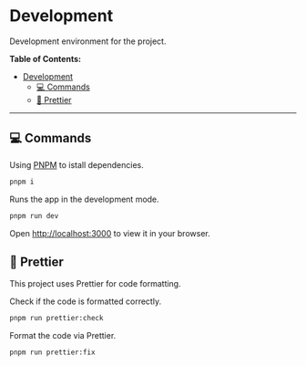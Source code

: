 # Development

Development environment for the project.

**Table of Contents:**

- [Development](#development)
  - [💻 Commands](#-commands)
  - [💅 Prettier](#-prettier)

---

## 💻 Commands

Using [PNPM](https://pnpm.io/pnpm-cli) to istall dependencies.

```bash
pnpm i
```

Runs the app in the development mode.

```bash
pnpm run dev
```

Open [http://localhost:3000](http://localhost:3000) to view it in your browser.

## 💅 Prettier

This project uses Prettier for code formatting.

Check if the code is formatted correctly.

```bash
pnpm run prettier:check
```

Format the code via Prettier.

```bash
pnpm run prettier:fix
```

